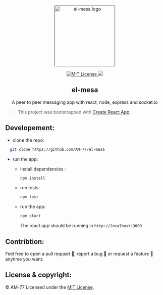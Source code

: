 <p align="center"><a href="" target="_blank" rel="noopener noreferrer"><img width="192px" height="192px" src="https://el-mesa.netlify.app/static/media/logo.11c32a76.png" alt="el-mesa logo"></a></p>

<p align="center">
  <a href="https://github.com/AM-77/el-mesa/blob/master/LICENSE">
  <img src="https://img.shields.io/github/license/am-77/el-mesa?color=%23212121&logoColor=%23212121" alt="MIT License" />
  </a>

  <img src="https://img.shields.io/badge/Open%20Source-%E2%99%A5-%23212121" />
</p>

<h2 align="center">el-mesa</h2>
<p align="center">A peer to peer messaging app with react, node, express and socket.io</p>

> This project was bootstrapped with [Create React App](https://github.com/facebook/create-react-app).

## Developement:

- clone the repo:

```bash
  git clone https://github.com/AM-77/el-mesa
```

- run the app:

    - install dependencies :

        ```bash
        npm install
        ```

    - run tests:

        ```bash
        npm test
        ```

    - run the app:

        ```bash
        npm start
        ```
        The react app should be running in `http://localhost:3000`

## Contribtion:

Feel free to open a pull requset 💁, report a bug 🐛 or request a feature 🌟 anytime you want.

## License & copyright:

© AM-77
Licensed under the [MIT License](LICENSE).
